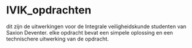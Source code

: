 # IVIK_opdrachten
dit zijn de uitwerkingen voor de Integrale veiligheidskunde studenten van Saxion Deventer.
elke opdracht bevat een simpele oplossing en een technischere uitwerking van de opdracht.
